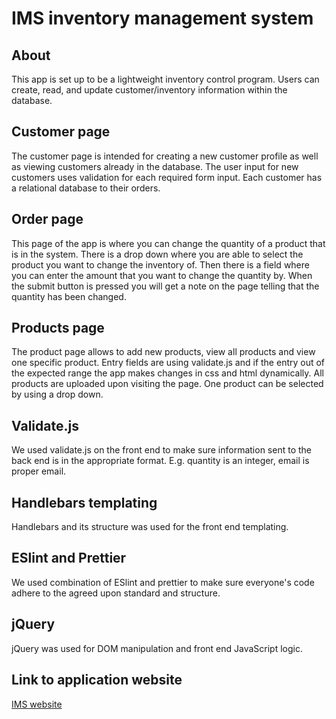 # IMS inventory management system

## About

This app is set up to be a lightweight inventory control program. Users can create, read, and update customer/inventory information within the database.

## Customer page

The customer page is intended for creating a new customer profile as well as viewing customers already in the database. The user input for new customers uses validation for each required form input. Each customer
has a relational database to their orders.

## Order page

This page of the app is where you can change the quantity of a product that is in the system. There is a drop down where you are able to select the product you want to change the inventory of. Then there is a field where you can enter the amount that you want to change the quantity by. When the submit button is pressed you will get a note on the page telling that the quantity has been changed.

## Products page

The product page allows to add new products, view all products and view one specific product. Entry fields are using validate.js and if the entry out of the expected range the app makes changes in css and html dynamically. All products are uploaded upon visiting the page. One product can be selected by using a drop down.

## Validate.js

We used validate.js on the front end to make sure information sent to the back end is in the appropriate format. E.g. quantity is an integer, email is proper email.

## Handlebars templating

Handlebars and its structure was used for the front end templating.

## ESlint and Prettier

We used combination of ESlint and prettier to make sure everyone's code adhere to the agreed upon standard and structure.

## jQuery

jQuery was used for DOM manipulation and front end JavaScript logic.

## Link to application website

[IMS website](https://whispering-badlands-47825.herokuapp.com/)
